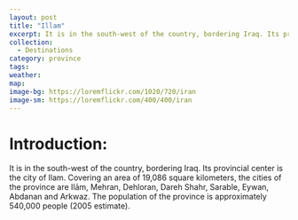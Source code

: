 ```yaml
---
layout: post
title: "Illam"
excerpt: It is in the south-west of the country, bordering Iraq. Its provincial center is the city of Ilam.
collection:
  - Destinations
category: province
tags:
weather:
map:
image-bg: https://loremflickr.com/1020/720/iran
image-sm: https://loremflickr.com/400/400/iran
---
```

# **Introduction:**

It is in the south-west of the country, bordering Iraq. Its provincial center is the city of Ilam. Covering an area of 19,086 square kilometers, the cities of the province are Ilām, Mehran, Dehloran, Dareh Shahr, Sarable, Eywan, Abdanan and Arkwaz. The population of the province is approximately 540,000 people (2005 estimate).